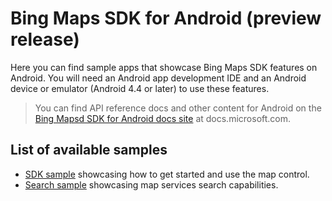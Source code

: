 # Bing Maps SDK for Android (preview release)

Here you can find sample apps that showcase Bing Maps SDK features on Android.
You will need an Android app development IDE and an Android device or emulator (Android 4.4 or later) to use these features.

> You can find API reference docs and other content for Android on the
> [Bing Mapsd SDK for Android docs site](https://docs.microsoft.com/bingmaps/sdk-native) at docs.microsoft.com.

## List of available samples

* [SDK sample](samples/sdksample/README.md) showcasing how to get started and use the map control.
* [Search sample](samples/search/README.md) showcasing map services search capabilities.
